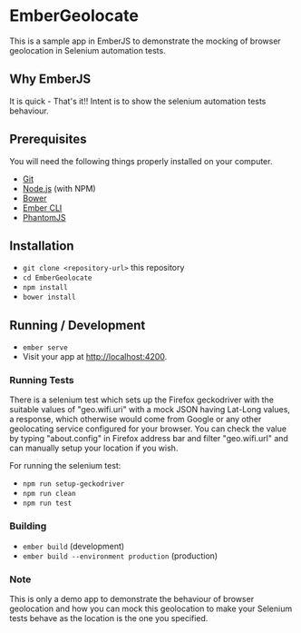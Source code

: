 # EmberGeolocate

This is a sample app in EmberJS to demonstrate the mocking of browser geolocation in Selenium automation tests.

## Why EmberJS

It is quick - That's it!! Intent is to show the selenium automation tests behaviour.

## Prerequisites

You will need the following things properly installed on your computer.

* [Git](https://git-scm.com/)
* [Node.js](https://nodejs.org/) (with NPM)
* [Bower](https://bower.io/)
* [Ember CLI](https://ember-cli.com/)
* [PhantomJS](http://phantomjs.org/)

## Installation

* `git clone <repository-url>` this repository
* `cd EmberGeolocate`
* `npm install`
* `bower install`

## Running / Development

* `ember serve`
* Visit your app at [http://localhost:4200](http://localhost:4200).

### Running Tests

There is a selenium test which sets up the Firefox geckodriver with the suitable values of "geo.wifi.uri" with a mock JSON having Lat-Long values, a response, which otherwise would come from Google or any other geolocating service configured for your browser. You can check the value by typing "about.config" in Firefox address bar and filter "geo.wifi.url" and can manually setup your location if you wish.

For running the selenium test:

* `npm run setup-geckodriver`
* `npm run clean`
* `npm run test`

### Building

* `ember build` (development)
* `ember build --environment production` (production)

### Note

This is only a demo app to demonstrate the behaviour of browser geolocation and how you can mock this geolocation to make your Selenium tests behave as the location is the one you specified.
